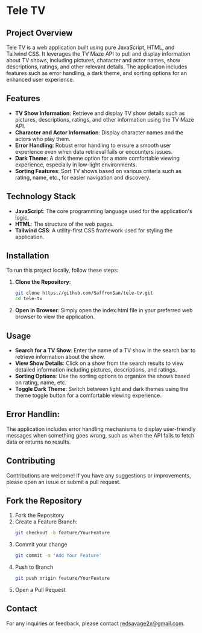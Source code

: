 # Tele TV

## Project Overview

Tele TV is a web application built using pure JavaScript, HTML, and Tailwind CSS. It leverages the TV Maze API to pull and display information about TV shows, including pictures, character and actor names, show descriptions, ratings, and other relevant details. The application includes features such as error handling, a dark theme, and sorting options for an enhanced user experience.

## Features

- **TV Show Information**: Retrieve and display TV show details such as pictures, descriptions, ratings, and other information using the TV Maze API.
- **Character and Actor Information**: Display character names and the actors who play them.
- **Error Handling**: Robust error handling to ensure a smooth user experience even when data retrieval fails or encounters issues.
- **Dark Theme**: A dark theme option for a more comfortable viewing experience, especially in low-light environments.
- **Sorting Features**: Sort TV shows based on various criteria such as rating, name, etc., for easier navigation and discovery.

## Technology Stack

- **JavaScript**: The core programming language used for the application's logic.
- **HTML**: The structure of the web pages.
- **Tailwind CSS**: A utility-first CSS framework used for styling the application.

## Installation

To run this project locally, follow these steps:

1. **Clone the Repository**: 
   ```bash
   git clone https://github.com/SaffronSan/tele-tv.git
   cd tele-tv
2. **Open in Browser**:
   Simply open the index.html file in your preferred web browser to view the application.
## Usage
 - **Search for a TV Show**: Enter the name of a TV show in the search bar to retrieve information about the show.
 - **View Show Details**: Click on a show from the search results to view detailed information including pictures, descriptions, and ratings.
 - **Sorting Options**: Use the sorting options to organize the shows based on rating, name, etc.
 - **Toggle Dark Theme**: Switch between light and dark themes using the theme toggle button for a comfortable viewing experience.
## Error Handlin:
The application includes error handling mechanisms to display user-friendly messages when something goes wrong, such as when the API fails to fetch data or returns no results.

## Contributing
Contributions are welcome! If you have any suggestions or improvements, please open an issue or submit a pull request.

## Fork the Repository
1. Fork the Repository
2. Create a Feature Branch:
   ```bash
   git checkout -b feature/YourFeature
3. Commit your change
   ```bash
   git commit -m 'Add Your Feature'
4. Push to Branch
   ```bash
   git push origin feature/YourFeature
5. Open a Pull Request

## Contact
  For any inquiries or feedback, please contact redsavage2x@gmail.com.
   
